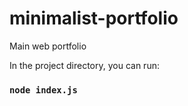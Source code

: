 # minimalist-portfolio
Main web portfolio

In the project directory, you can run:

### `node index.js`
